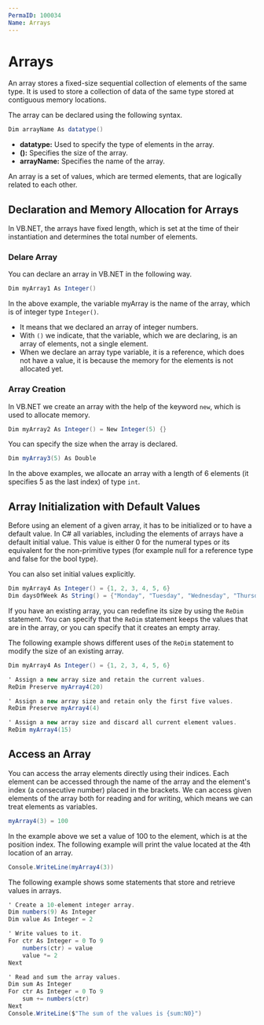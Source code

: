 ```yaml
---
PermaID: 100034
Name: Arrays
---
```


# Arrays

An array stores a fixed-size sequential collection of elements of the same type. It is used to store a collection of data of the same type stored at contiguous memory locations.

The array can be declared using the following syntax.

```csharp
Dim arrayName As datatype()
```

 - **datatype:** Used to specify the type of elements in the array.
 - **():** Specifies the size of the array.
 - **arrayName:** Specifies the name of the array.

An array is a set of values, which are termed elements, that are logically related to each other. 

## Declaration and Memory Allocation for Arrays

In VB.NET, the arrays have fixed length, which is set at the time of their instantiation and determines the total number of elements.

### Delare Array

You can declare an array in VB.NET in the following way.

```csharp
Dim myArray1 As Integer()
```

In the above example, the variable myArray is the name of the array, which is of integer type `Integer()`. 

 - It means that we declared an array of integer numbers. 
 - With `()` we indicate, that the variable, which we are declaring, is an array of elements, not a single element.
 - When we declare an array type variable, it is a reference, which does not have a value, it is because the memory for the elements is not allocated yet.

### Array Creation

In VB.NET we create an array with the help of the keyword `new`, which is used to allocate memory.

```csharp
Dim myArray2 As Integer() = New Integer(5) {}
```

You can specify the size when the array is declared.

```csharp
Dim myArray3(5) As Double
```

In the above examples, we allocate an array with a length of 6 elements (it specifies 5 as the last index) of type `int`. 

## Array Initialization with Default Values

Before using an element of a given array, it has to be initialized or to have a default value. In C# all variables, including the elements of arrays have a default initial value. This value is either 0 for the numeral types or its equivalent for the non-primitive types (for example null for a reference type and false for the bool type).

You can also set initial values explicitly.

```csharp
Dim myArray4 As Integer() = {1, 2, 3, 4, 5, 6}
Dim daysOfWeek As String() = {"Monday", "Tuesday", "Wednesday", "Thursday", "Friday", "Saturday", "Sunday"}
```

If you have an existing array, you can redefine its size by using the `ReDim` statement. You can specify that the `ReDim` statement keeps the values that are in the array, or you can specify that it creates an empty array. 

The following example shows different uses of the `ReDim` statement to modify the size of an existing array.

```csharp
Dim myArray4 As Integer() = {1, 2, 3, 4, 5, 6}

' Assign a new array size and retain the current values.
ReDim Preserve myArray4(20)

' Assign a new array size and retain only the first five values.
ReDim Preserve myArray4(4)

' Assign a new array size and discard all current element values.
ReDim myArray4(15)
```

## Access an Array

You can access the array elements directly using their indices. Each element can be accessed through the name of the array and the element's index (a consecutive number) placed in the brackets. We can access given elements of the array both for reading and for writing, which means we can treat elements as variables.

```csharp
myArray4(3) = 100
```

In the example above we set a value of 100 to the element, which is at the position index. The following example will print the value located at the 4th location of an array.

```csharp
Console.WriteLine(myArray4(3))
```

The following example shows some statements that store and retrieve values in arrays.

```csharp
' Create a 10-element integer array.
Dim numbers(9) As Integer
Dim value As Integer = 2

' Write values to it.
For ctr As Integer = 0 To 9
    numbers(ctr) = value
    value *= 2
Next

' Read and sum the array values.  
Dim sum As Integer
For ctr As Integer = 0 To 9
    sum += numbers(ctr)
Next
Console.WriteLine($"The sum of the values is {sum:N0}")
```
